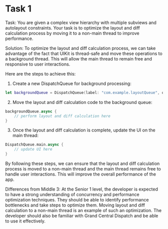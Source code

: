 # Task 1

Task: You are given a complex view hierarchy with multiple subviews and
autolayout constraints. Your task is to optimize the layout and diff calculation
process by moving it to a non-main thread to improve performance.

Solution: To optimize the layout and diff calculation process, we can take
advantage of the fact that UIKit is thread-safe and move these operations to a
background thread. This will allow the main thread to remain free and responsive
to user interactions.

Here are the steps to achieve this:

1. Create a new DispatchQueue for background processing:

```swift
let backgroundQueue = DispatchQueue(label: "com.example.layoutQueue", qos: .userInitiated)
```

2. Move the layout and diff calculation code to the background queue:

```swift
backgroundQueue.async {
    // perform layout and diff calculation here
}
```

3. Once the layout and diff calculation is complete, update the UI on the main
   thread:

```swift
DispatchQueue.main.async {
    // update UI here
}
```

By following these steps, we can ensure that the layout and diff calculation
process is moved to a non-main thread and the main thread remains free to handle
user interactions. This will improve the overall performance of the app.

Differences from Middle 3: At the Senior 1 level, the developer is expected to
have a strong understanding of concurrency and performance optimization
techniques. They should be able to identify performance bottlenecks and take
steps to optimize them. Moving layout and diff calculation to a non-main thread
is an example of such an optimization. The developer should also be familiar
with Grand Central Dispatch and be able to use it effectively.
